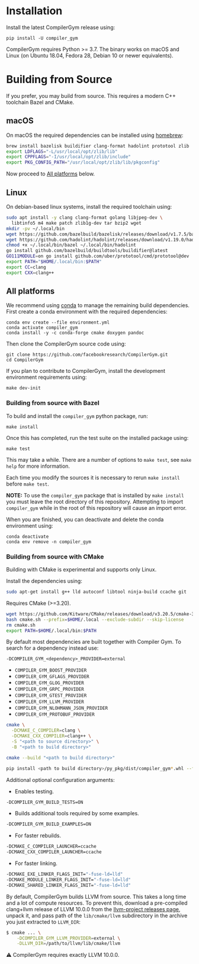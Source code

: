 # Installation

Install the latest CompilerGym release using:

    pip install -U compiler_gym

CompilerGym requires Python >= 3.7. The binary works on macOS and Linux (on
Ubuntu 18.04, Fedora 28, Debian 10 or newer equivalents).

# Building from Source

If you prefer, you may build from source. This requires a modern C++ toolchain
Bazel and CMake.

## macOS

On macOS the required dependencies can be installed using
[homebrew](https://docs.brew.sh/Installation):

```sh
brew install bazelisk buildifier clang-format hadolint prototool zlib
export LDFLAGS="-L/usr/local/opt/zlib/lib"
export CPPFLAGS="-I/usr/local/opt/zlib/include"
export PKG_CONFIG_PATH="/usr/local/opt/zlib/lib/pkgconfig"
```

Now proceed to [All platforms](#all-platforms) below.

## Linux

On debian-based linux systems, install the required toolchain using:

```sh
sudo apt install -y clang clang-format golang libjpeg-dev \
  libtinfo5 m4 make patch zlib1g-dev tar bzip2 wget
mkdir -pv ~/.local/bin
wget https://github.com/bazelbuild/bazelisk/releases/download/v1.7.5/bazelisk-linux-amd64 -O ~/.local/bin/bazel
wget https://github.com/hadolint/hadolint/releases/download/v1.19.0/hadolint-Linux-x86_64 -O ~/.local/bin/hadolint
chmod +x ~/.local/bin/bazel ~/.local/bin/hadolint
go install github.com/bazelbuild/buildtools/buildifier@latest
GO111MODULE=on go install github.com/uber/prototool/cmd/prototool@dev
export PATH="$HOME/.local/bin:$PATH"
export CC=clang
export CXX=clang++
```


## All platforms

We recommend using
[conda](https://docs.conda.io/projects/conda/en/latest/user-guide/install/)
to manage the remaining build dependencies. First create a conda environment
with the required dependencies:

    conda env create --file environment.yml
    conda activate compiler_gym
    conda install -y -c conda-forge cmake doxygen pandoc

Then clone the CompilerGym source code using:

    git clone https://github.com/facebookresearch/CompilerGym.git
    cd CompilerGym

If you plan to contribute to CompilerGym, install the development environment
requirements using:

    make dev-init


### Building from source with Bazel

To build and install the `compiler_gym` python package, run:

    make install

Once this has completed, run the test suite on the installed package using:

    make test

This may take a while. There are a number of options to `make test`, see `make
help` for more information.

Each time you modify the sources it is necessary to rerun `make install` before
`make test`.

**NOTE:** To use the `compiler_gym` package that is installed by `make install`
you must leave the root directory of this repository. Attempting to import
`compiler_gym` while in the root of this repository will cause an import error.

When you are finished, you can deactivate and delete the conda
environment using:

    conda deactivate
    conda env remove -n compiler_gym

### Building from source with CMake

Building with CMake is experimental and supports only Linux.

Install the dependencies using:

```sh
sudo apt-get install g++ lld autoconf libtool ninja-build ccache git
```

Requires CMake (>=3.20).

```sh
wget https://github.com/Kitware/CMake/releases/download/v3.20.5/cmake-3.20.5-linux-x86_64.sh -O cmake.sh
bash cmake.sh --prefix=$HOME/.local --exclude-subdir --skip-license
rm cmake.sh
export PATH=$HOME/.local/bin:$PATH
```

By default most dependencies are built together with Compiler Gym. To search for a dependency instead use:

```
-DCOMPILER_GYM_<dependency>_PROVIDER=external
```

* `COMPILER_GYM_BOOST_PROVIDER`
* `COMPILER_GYM_GFLAGS_PROVIDER`
* `COMPILER_GYM_GLOG_PROVIDER`
* `COMPILER_GYM_GRPC_PROVIDER`
* `COMPILER_GYM_GTEST_PROVIDER`
* `COMPILER_GYM_LLVM_PROVIDER`
* `COMPILER_GYM_NLOHMANN_JSON_PROVIDER`
* `COMPILER_GYM_PROTOBUF_PROVIDER`

```sh
cmake \
  -DCMAKE_C_COMPILER=clang \
  -DCMAKE_CXX_COMPILER=clang++ \
  -S "<path to source directory>" \
  -B "<path to build directory>"

cmake --build "<path to build directory>"

pip install <path to build directory>/py_pkg/dist/compiler_gym*.whl --force-reinstall
```

Additional optional configuration arguments:

* Enables testing.

```sh
-DCOMPILER_GYM_BUILD_TESTS=ON
```

* Builds additional tools required by some examples.

```sh
-DCOMPILER_GYM_BUILD_EXAMPLES=ON
```

* For faster rebuilds.

```sh
-DCMAKE_C_COMPILER_LAUNCHER=ccache
-DCMAKE_CXX_COMPILER_LAUNCHER=ccache
```

* For faster linking.

```sh
-DCMAKE_EXE_LINKER_FLAGS_INIT="-fuse-ld=lld"
-DCMAKE_MODULE_LINKER_FLAGS_INIT="-fuse-ld=lld"
-DCMAKE_SHARED_LINKER_FLAGS_INIT="-fuse-ld=lld"
```

By default, CompilerGym builds LLVM from source. This takes a long time and a
lot of compute resources. To prevent this, download a pre-compiled clang+llvm
release of LLVM 10.0.0 from the [llvm-project releases
page](https://github.com/llvm/llvm-project/releases/tag/llvmorg-10.0.0), unpack
it, and pass path of the `lib/cmake/llvm` subdirectory in the archive you just
extracted to `LLVM_DIR`:

```sh
$ cmake ... \
    -DCOMPILER_GYM_LLVM_PROVIDER=external \
    -DLLVM_DIR=/path/to/llvm/lib/cmake/llvm
```

⚠️ CompilerGym requires exactly LLVM 10.0.0.
